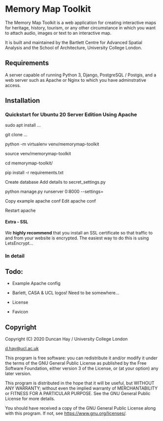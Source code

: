 # Memory Map Toolkit

The Memory Map Toolkit is a web application for creating interactive maps for heritage, history, tourism, or any other circumstance in which you want to attach audio, images or text to an interactive map.

It is built and maintained by the Bartlett Centre for Advanced Spatial Analysis and the School of Architecture, University College London.



## Requirements

A server capable of running Python 3, Django, PostgreSQL / Postgis, and a web server such as Apache or Nginx to which you have adminstrative access.

## Installation

### Quickstart for Ubuntu 20 Server Edition Using Apache


sudo apt install ...

git clone ...

python -m virtualenv venv/memorymap-toolkit

source venv/memorymap-toolkit

cd memorymap-toolkit/

pip install -r requirements.txt

Create database
Add details to secret_settings.py

python manage.py runserver 0:8000 --settings=

Copy example apache conf
Edit apache conf

Restart apache


#### Extra - SSL

We **highly recommend** that you install an SSL certificate so that traffic to and from your website is encrypted. The easiest way to do this is using LetsEncrypt...






### In detail





## Todo:

- Example Apache config

- Barlett, CASA & UCL logos! Need to be somewhere... 

- License

- Favicon




## Copyright

Copyright (C) 2020  Duncan Hay / University College London

d.hay@ucl.ac.uk

This program is free software: you can redistribute it and/or modify
it under the terms of the GNU General Public License as published by
the Free Software Foundation, either version 3 of the License, or
(at your option) any later version.

This program is distributed in the hope that it will be useful,
but WITHOUT ANY WARRANTY; without even the implied warranty of
MERCHANTABILITY or FITNESS FOR A PARTICULAR PURPOSE.  See the
GNU General Public License for more details.

You should have received a copy of the GNU General Public License
along with this program.  If not, see <https://www.gnu.org/licenses/>.

